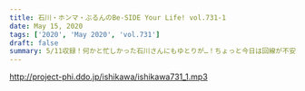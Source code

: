 ```yaml
---
title: 石川・ホンマ・ぶるんのBe-SIDE Your Life! vol.731-1
date: May 15, 2020
tags: ['2020', 'May 2020', 'vol.731']
draft: false
summary: 5/11収録！何かと忙しかった石川さんにもゆとりが…！ちょっと今日は回線が不安定です…
---
```


http://project-phi.ddo.jp/ishikawa/ishikawa731_1.mp3
